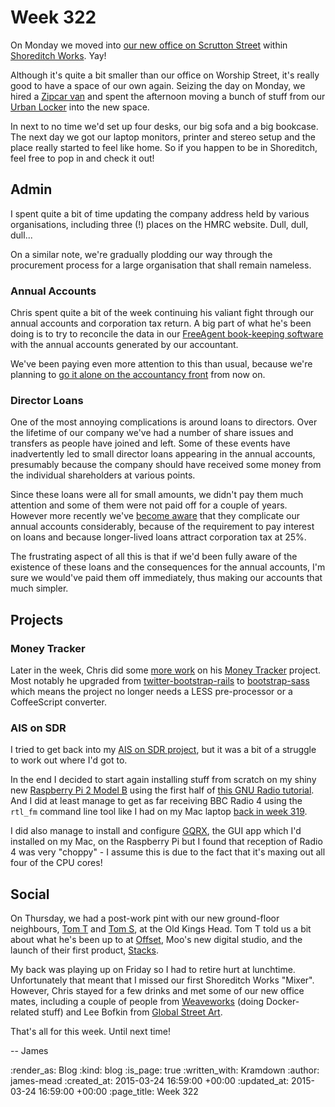 Week 322
========

On Monday we moved into [our new office on Scrutton Street][GFRHQ 3.0] within [Shoreditch Works][]. Yay!

Although it's quite a bit smaller than our office on Worship Street, it's really good to have a space of our own again. Seizing the day on Monday, we hired a [Zipcar van][] and spent the afternoon moving a bunch of stuff from our [Urban Locker][] into the new space.

In next to no time we'd set up four desks, our big sofa and a big bookcase. The next day we got our laptop monitors, printer and stereo setup and the place really started to feel like home. So if you happen to be in Shoreditch, feel free to pop in and check it out!

## Admin

I spent quite a bit of time updating the company address held by various organisations, including three (!) places on the HMRC website. Dull, dull, dull...

On a similar note, we're gradually plodding our way through the procurement process for a large organisation that shall remain nameless.

### Annual Accounts

Chris spent quite a bit of the week continuing his valiant fight through our annual accounts and corporation tax return. A big part of what he's been doing is to try to reconcile the data in our [FreeAgent book-keeping software][FreeAgent] with the annual accounts generated by our accountant.

We've been paying even more attention to this than usual, because we're planning to [go it alone on the accountancy front](doing-without-an-accountant) from now on.

### Director Loans

One of the most annoying complications is around loans to directors. Over the lifetime of our company we've had a number of share issues and transfers as people have joined and left. Some of these events have inadvertently led to small director loans appearing in the annual accounts, presumably because the company should have received some money from the individual shareholders at various points.

Since these loans were all for small amounts, we didn't pay them much attention and some of them were not paid off for a couple of years. However more recently we've [become aware][Director's Loans] that they complicate our annual accounts considerably, because of the requirement to pay interest on loans and because longer-lived loans attract corporation tax at 25%.

The frustrating aspect of all this is that if we'd been fully aware of the existence of these loans and the consequences for the annual accounts, I'm sure we would've paid them off immediately, thus making our accounts that much simpler.

## Projects

### Money Tracker

Later in the week, Chris did some [more work][Money Tracker changes] on his [Money Tracker][] project. Most notably he upgraded from [twitter-bootstrap-rails][] to [bootstrap-sass][] which means the project no longer needs a LESS pre-processor or a CoffeeScript converter.

### AIS on SDR

I tried to get back into my [AIS on SDR project][], but it was a bit of a struggle to work out where I'd got to.

In the end I decided to start again installing stuff from scratch on my shiny new [Raspberry Pi 2 Model B][] using the first half of [this GNU Radio tutorial][]. And I did at least manage to get as far receiving BBC Radio 4 using the `rtl_fm` command line tool like I had on my Mac laptop [back in week 319][AIS on SDR project].

I did also manage to install and configure [GQRX][], the GUI app which I'd installed on my Mac, on the Raspberry Pi but I found that reception of Radio 4 was very "choppy" - I assume this is due to the fact that it's maxing out all four of the CPU cores!

## Social

On Thursday, we had a post-work pint with our new ground-floor neighbours, [Tom T][] and [Tom S][], at the Old Kings Head. Tom T told us a bit about what he's been up to at [Offset][], Moo's new digital studio, and the launch of their first product, [Stacks][].

My back was playing up on Friday so I had to retire hurt at lunchtime. Unfortunately that meant that I missed our first Shoreditch Works "Mixer". However, Chris stayed for a few drinks and met some of our new office mates, including a couple of people from [Weaveworks][] (doing Docker-related stuff) and Lee Bofkin from [Global Street Art][].

That's all for this week. Until next time!

-- James

[GFRHQ 3.0]: https://foursquare.com/v/go-free-range-hq/4ea6be695c5c6cec791b9148
[Shoreditch Works]: http://shoreditchworks.com/
[Zipcar van]: http://www.zipcar.co.uk/zipvan
[Urban Locker]: http://www.urbanlocker.co.uk/
[FreeAgent]: http://www.freeagent.com/
[doing-without-an-accountant]: /week-318#accountancy
[Director's Loans]: https://www.gov.uk/directors-loans
[Money Tracker changes]: https://github.com/chrisroos/money-tracker/compare/9a5bcf0826c86946bd586b0433046e26c8634527...32a3773f5bff9bc887a6c7eebd6918c0ab532529
[Money Tracker]: https://github.com/chrisroos/money-tracker
[twitter-bootstrap-rails]: https://github.com/seyhunak/twitter-bootstrap-rails
[bootstrap-sass]: https://github.com/twbs/bootstrap-sass
[AIS on SDR project]: /week-319#software-defined-radio
[Raspberry Pi 2 Model B]: http://www.raspberrypi.org/products/raspberry-pi-2-model-b/
[this GNU Radio tutorial]: http://www.rs-online.com/designspark/electronics/eng/blog/taking-the-raspberry-pi-2-for-a-test-drive-with-gnu-radio-2
[GQRX]: http://gqrx.dk/
[Tom T]: http://tomtaylor.co.uk/
[Tom S]: http://codon.com/
[Offset]: http://www.offsethq.com/
[Stacks]: https://www.stackshq.com/
[Weaveworks]: http://weave.works/
[Global Street Art]: http://globalstreetart.com/

:render_as: Blog
:kind: blog
:is_page: true
:written_with: Kramdown
:author: james-mead
:created_at: 2015-03-24 16:59:00 +00:00
:updated_at: 2015-03-24 16:59:00 +00:00
:page_title: Week 322
